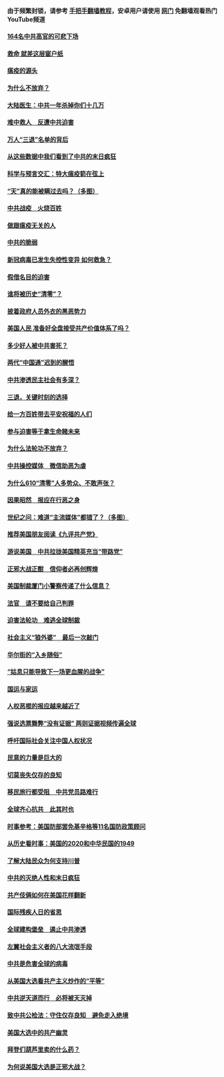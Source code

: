 #### 由于频繁封锁，请参考 [手把手翻墙教程](https://github.com/gfw-breaker/guides/wiki/)，安卓用户请使用 [网门](https://github.com/gfw-breaker/nogfw/blob/master/dl.md?t=01211200) 免翻墙观看热门YouTube频道 

#### [164名中共高官的可悲下场](../pages/251/418676.md?t=01211200) 

#### [救命 就差这层窗户纸](../pages/251/418706.md?t=01211200) 

#### [瘟疫的源头](../pages/251/418661.md?t=01211200) 

#### [为什么不放弃？](../pages/251/418691.md?t=01211200) 

#### [大陆医生：中共一年杀掉你们十几万](../pages/251/418670.md?t=01211200) 

#### [难中救人　反遭中共迫害](../pages/251/418414.md?t=01211200) 

#### [万人“三退”名单的背后](../pages/251/418505.md?t=01211200) 

#### [从这些数据中我们看到了中共的末日疯狂](../pages/251/418420.md?t=01211200) 

#### [科学与预言交汇：特大瘟疫箭在弦上](../pages/251/418266.md?t=01211200) 

#### [“天”真的能被瞒过去吗？（多图）](../pages/251/418308.md?t=01211200) 

#### [中共战疫　火烧百姓](../pages/251/418220.md?t=01211200) 

#### [做跟瘟疫无关的人](../pages/251/418171.md?t=01211200) 

#### [中共的脆弱](../pages/251/418196.md?t=01211200) 

#### [新冠病毒已发生失控性变异 如何救急？](../pages/251/418032.md?t=01211200) 

#### [假借名目的迫害](../pages/251/418055.md?t=01211200) 

#### [谁将被历史“清零”？](../pages/251/417485.md?t=01211200) 

#### [披着政府人员外衣的黑恶势力](../pages/251/417442.md?t=01211200) 

#### [美国人民 准备好全盘接受共产价值体系了吗？](../pages/251/417491.md?t=01211200) 

#### [多少好人被中共害死？](../pages/251/417144.md?t=01211200) 

#### [两代“中国通”迟到的醒悟](../pages/251/417064.md?t=01211200) 

#### [中共渗透民主社会有多深？](../pages/251/417063.md?t=01211200) 

#### [三退，关键时刻的选择](../pages/251/416969.md?t=01211200) 

#### [给一方百姓带去平安祝福的人们](../pages/251/416941.md?t=01211200) 

#### [参与迫害等于拿生命赌未来](../pages/251/416856.md?t=01211200) 

#### [为什么法轮功不放弃？](../pages/251/416864.md?t=01211200) 

#### [中共操控媒体　微信助恶为虐](../pages/251/416724.md?t=01211200) 

#### [为什么610“清零”人多势众、不敢声张？](../pages/251/416632.md?t=01211200) 

#### [因果昭然　报应在行恶之身](../pages/251/416582.md?t=01211200) 

#### [世纪之问：难道“主流媒体”都错了？（多图）](../pages/251/416571.md?t=01211200) 

#### [推荐美国朋友阅读《九评共产党》](../pages/251/416510.md?t=01211200) 

#### [游说美国　中共拉拢美国精英充当“带路党”](../pages/251/416529.md?t=01211200) 

#### [正邪大战正酣　信仰者必再创辉煌](../pages/251/416433.md?t=01211200) 

#### [美国制裁厦门小警察传递了什么信息？](../pages/251/416432.md?t=01211200) 

#### [法官　请不要给自己判罪](../pages/251/416379.md?t=01211200) 

#### [迫害法轮功　难逃全球制裁](../pages/251/416380.md?t=01211200) 

#### [社会主义“狼外婆”　最后一次敲门](../pages/251/416394.md?t=01211200) 

#### [华尔街的“入乡随俗”](../pages/251/416395.md?t=01211200) 

#### [“姑息只能导致下一场更血腥的战争”](../pages/251/416223.md?t=01211200) 

#### [国运与家运](../pages/251/416224.md?t=01211200) 

#### [人权恶棍的报应越来越近了](../pages/251/416276.md?t=01211200) 

#### [强说选票舞弊“没有证据” 两则证据视频传遍全球](../pages/251/416227.md?t=01211200) 

#### [呼吁国际社会关注中国人权状况](../pages/251/416135.md?t=01211200) 

#### [民意的力量是巨大的](../pages/251/416222.md?t=01211200) 

#### [切莫丧失仅存的良知](../pages/251/416134.md?t=01211200) 

#### [移民旅行都受阻　中共党员路难行](../pages/251/416033.md?t=01211200) 

#### [全球齐心抗共　此其时也](../pages/251/415989.md?t=01211200) 

#### [时事参考：美国防部罢免基辛格等11名国防政策顾问](../pages/251/415970.md?t=01211200) 

#### [从历史看时事：美国的2020和中华民国的1949](../pages/251/415949.md?t=01211200) 

#### [了解大陆民众为何支持川普](../pages/251/415950.md?t=01211200) 

#### [中共的灭绝人性和末日疯狂](../pages/251/415944.md?t=01211200) 

#### [共产伎俩如何在美国花样翻新](../pages/251/415908.md?t=01211200) 

#### [国际残疾人日的省思](../pages/251/415849.md?t=01211200) 

#### [全球建构堡垒　遏止中共渗透](../pages/251/415850.md?t=01211200) 

#### [左翼社会主义者的八大流氓手段](../pages/251/415802.md?t=01211200) 

#### [中共是危害全球的病毒](../pages/251/415569.md?t=01211200) 

#### [从美国大选看共产主义炒作的“平等”](../pages/251/415654.md?t=01211200) 

#### [中共逆天道而行　必将被天灭掉](../pages/251/415626.md?t=01211200) 

#### [致中共公检法：守住仅存良知　避免走入绝境](../pages/251/415627.md?t=01211200) 

#### [美国大选中的共产幽灵](../pages/251/415618.md?t=01211200) 

#### [拜登们葫芦里卖的什么药？](../pages/251/415531.md?t=01211200) 

#### [为何说美国大选是正邪大战？](../pages/251/415530.md?t=01211200) 

